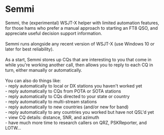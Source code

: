 # Semmi
 Semmi, the (experimental) WSJT-X helper with limited automation features, for those hams who prefer a manual approach to starting an FT8 QSO, and appreciate useful decision support information.
 <br><br>Semmi runs alongside any recent version of WSJT-X (use Windows 10 or later for best reliability).
 <br><br>As a start, Semmi stores up CQs that are interesting to you that come in while you're working another call, then allows you to reply to each CQ in turn, either manually or automatically.
<br><br>You can also do things like:
<br>- reply automatically to local or DX stations you haven't worked yet
<br>- reply automatically to CQs from POTA or SOTA stations
<br>- reply automatically to CQs directed to your state or country
<br>- reply automatically to multi-stream stations
<br>- reply automatically to new countries (and/or new for band)
<br>- reply automatically to any countries you worked but have not QSL'd yet
<br>- view CQ details: distance, SNR, and azimuth
<br>- have much more time to research callers on QRZ, PSKReporter, and LOTW...
